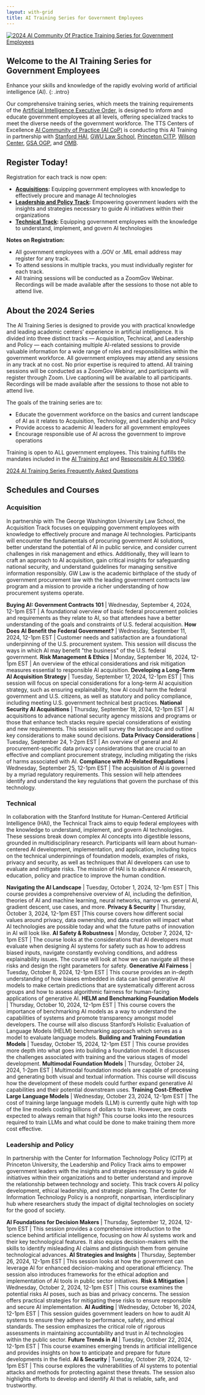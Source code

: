 ```yaml
---
layout: with-grid
title: AI Training Series for Government Employees
---
```

<a href="{{site.baseurl}}/images/2024AITrainingSeriesLogo.png" target="_blank" rel="noopener noreferrer">
<img src="{{site.baseurl}}/images/2024AITrainingSeriesLogo.png" alt="2024 AI Community Of Practice Training Series for Government Employees"></a>

## Welcome to the AI Training Series for Government Employees
Enhance your skills and knowledge of the rapidly evolving world of artificial intelligence (AI).
{: .intro} 

Our comprehensive training series, which meets the training requirements of the [Artificial Intelligence Executive Order](https://www.whitehouse.gov/briefing-room/presidential-actions/2023/10/30/executive-order-on-the-safe-secure-and-trustworthy-development-and-use-of-artificial-intelligence/), is designed to inform and educate government employees at all levels, offering specialized tracks to meet the diverse needs of the government workforce. The TTS Centers of Excellence [AI Community of Practice (AI CoP)](https://coe.gsa.gov/communities/ai.html) is conducting this AI Training in partnership with [Stanford HAI](https://hai.stanford.edu/), [GWU Law School](https://www.law.gwu.edu/), [Princeton CITP](https://citp.princeton.edu/), [Wilson Center](https://www.wilsoncenter.org/), [GSA OGP](https://www.gsa.gov/about-us/organization/office-of-governmentwide-policy), and [OMB](https://www.whitehouse.gov/omb/). 

## Register Today!

Registration for each track is now open: 
* **[Acquisitions](https://gsa.zoomgov.com/webinar/register/WN_rIQTaru0ROStaQcHHQQ-8A):** Equipping government employees with knowledge to effectively procure and manage AI technologies
* **[Leadership and Policy Track](https://gsa.zoomgov.com/webinar/register/WN_HqXAmCa6T1ePgxJATAiWrA):** Empowering government leaders with the insights and strategies necessary to guide AI initiatives within their organizations
* **[Technical Track](https://gsa.zoomgov.com/webinar/register/WN_rZvY9jHIRv-7tTCwUNQSsA):** Equipping government employees with the knowledge to understand, implement, and govern AI technologies 

**Notes on Registration:**
*  All government employees with a .GOV or .MIL email address may register for any track.
*  To attend sessions in multiple tracks, you must individually register for each track.
*  All training sessions will be conducted as a ZoomGov Webinar. Recordings will be made available after the sessions to those not able to attend live.
    
## About the 2024 Series
The AI Training Series is designed to provide you with practical knowledge and leading academic centers’ experience in artificial intelligence. It is divided into three distinct tracks — Acquisition, Technical, and Leadership and Policy — each containing multiple AI-related sessions to provide valuable information for a wide range of roles and responsibilities within the government workforce. All government employees may attend any sessions in any track at no cost. No prior expertise is required to attend. All training sessions will be conducted as a ZoomGov Webinar, and participants will register through Zoom. Live captioning will be available to all participants. Recordings will be made available after the sessions to those not able to attend live.  

The goals of the training series are to:
* Educate the government workforce on the basics and current landscape of AI as it relates to Acquisition, Technology, and Leadership and Policy
* Provide access to academic AI leaders for all government employees
* Encourage responsible use of AI across the government to improve operations

Training is open to ALL government employees. This training fulfills the mandates included in the [AI Training Act](https://www.congress.gov/117/plaws/publ207/PLAW-117publ207.pdf) and [Responsible AI EO 13960](https://www.federalregister.gov/documents/2020/12/08/2020-27065/promoting-the-use-of-trustworthy-artificial-intelligence-in-the-federal-government). 

<a href="{{site.baseurl}}/communities/AITrainingFAQ.html" class="usa-button">2024 AI Training Series Frequently Asked Questions</a>
 
## Schedules and Courses

### Acquisition
In partnership with The George Washington University Law School, the Acquisition Track focuses on equipping government employees with knowledge to effectively procure and manage AI technologies. Participants will encounter the fundamentals of procuring government AI solutions, better understand the potential of AI in public service, and consider current challenges in risk management and ethics. Additionally, they will learn to craft an approach to AI acquisition, gain critical insights for safeguarding national security, and understand guidelines for managing sensitive information responsibly. GW Law is the academic birthplace of the study of government procurement law with the leading government contracts law program and a mission to provide a richer understanding of how procurement systems operate.

**Buying AI: Government Contracts 101** | Wednesday, September 4, 2024, 12-1pm EST | A foundational overview of basic federal procurement policies and requirements as they relate to AI, so that attendees have a better understanding of the goals and constraints of U.S. federal acquisition. 
**How Does AI Benefit the Federal Government?** | Wednesday, September 11, 2024, 12-1pm EST | Customer needs and satisfaction are a foundational underpinning of the U.S. procurement system. This session will discuss the ways in which AI may benefit "the business" of the U.S. federal government.
**Risk Management & Ethics** | Monday, September 16, 2024, 12-1pm EST | An overview of the ethical considerations and risk mitigation measures essential to responsible AI acquisition.
**Developing a Long-Term AI Acquisition Strategy** | Tuesday, September 17, 2024, 12-1pm EST | This session will focus on special considerations for a long-term AI acquisition strategy, such as ensuring explainability, how AI could harm the federal government and U.S. citizens, as well as statutory and policy compliance, including meeting U.S. government technical best practices. 
**National Security AI Acquisitions** | Thursday, September 19, 2024, 12-1pm EST | AI acquisitions to advance national security agency missions and programs or those that enhance tech stacks require special considerations of existing and new requirements. This session will survey the landscape and outline key considerations to make sound decisions.
**Data Privacy Considerations** | Tuesday, September 24, 1-2pm EST | An overview of general and AI procurement-specific data privacy considerations that are crucial to an effective and compliant procurement strategy, including mitigating the risks of harms associated with AI.
**Compliance with AI-Related Regulations** | Wednesday, September 25, 12-1pm EST | The acquisition of AI is governed by a myriad regulatory requirements. This session will help attendees identify and understand the key regulations that govern the purchase of this technology.

### Technical
In collaboration with the Stanford Institute for Human-Centered Artificial Intelligence (HAI), the Technical Track aims to equip federal employees with the knowledge to understand, implement, and govern AI technologies. These sessions break down complex AI concepts into digestible lessons, grounded in multidisciplinary research. Participants will learn about human-centered AI development, implementation, and application, including topics on the technical underpinnings of foundation models, examples of risks, privacy and security, as well as techniques that AI developers can use to evaluate and mitigate risks. The mission of HAI is to advance AI research, education, policy and practice to improve the human condition.

**Navigating the AI Landscape** | Tuesday, October 1, 2024, 12-1pm EST | This course provides a comprehensive overview of AI, including the definition, theories of AI and machine learning, neural networks, narrow vs. general AI, gradient descent, use cases, and more.
**Privacy & Security** | Thursday, October 3, 2024, 12-1pm EST |This course covers how different social values around privacy, data ownership, and data creation will impact what AI technologies are possible today and what the future paths of innovation in AI will look like.
**AI Safety & Robustness** | Monday, October 7, 2024, 12-1pm EST | The course looks at the considerations that AI developers must evaluate when designing AI systems for safety such as how to address biased inputs, navigate constantly evolving conditions, and address explainability issues. The course will look at how we can navigate all these risks and design the right parameters for safety. 
**Generative AI Fairness** | Tuesday, October 8, 2024, 12-1pm EST | This course provides an in-depth understanding of how biases embedded in data can lead generative AI models to make certain predictions that are systematically different across groups and how to assess algorithmic fairness for human-facing applications of generative AI. 
**HELM and Benchmarking Foundation Models** | Thursday, October 10, 2024, 12-1pm EST | This course covers the importance of benchmarking AI models as a way to understand the capabilities of systems and promote transparency amongst model developers. The course will also discuss Stanford’s Holistic Evaluation of Language Models (HELM) benchmarking approach which serves as a model to evaluate language models. 
**Building and Training Foundation Models** | Tuesday, October 15, 2024, 12-1pm EST | This course provides more depth into what goes into building a foundation model. It discusses the challenges associated with training and the various stages of model development.
**Multimodal Foundation Models** | Thursday, October 24, 2024, 1-2pm EST | Multimodal foundation models are capable of processing and generating both visual and textual information. This course will discuss how the development of these models could further expand generative AI capabilities and their potential downstream uses.
**Training Cost-Effective Large Language Models** | Wednesday, October 23, 2024, 12-1pm EST | The cost of training large language models (LLM) is currently quite high with top of the line models costing billions of dollars to train. However, are costs expected to always remain that high? This course looks into the resources required to train LLMs and what could be done to make training them more cost effective. 


### Leadership and Policy
In partnership with the Center for Information Technology Policy (CITP) at Princeton University, the Leadership and Policy Track aims to empower government leaders with the insights and strategies necessary to guide AI initiatives within their organizations and to better understand and improve the relationship between technology and society. This track covers AI policy development, ethical leadership, and strategic planning. The Center for Information Technology Policy is a nonprofit, nonpartisan, interdisciplinary hub where researchers study the impact of digital technologies on society for the good of society.

**AI Foundations for Decision Makers** | Thursday, September 12, 2024, 12-1pm EST | This session provides a comprehensive introduction to the science behind artificial intelligence, focusing on how AI systems work and their key technological features. It also equips decision-makers with the skills to identify misleading AI claims and distinguish them from genuine technological advances.
**AI Strategies and Insights** | Thursday, September 26, 2024, 12-1pm EST | This session looks at how the government can leverage AI for enhanced decision-making and operational efficiency. The session also introduces frameworks for the ethical adoption and implementation of AI tools in public sector initiatives.
**Risk & Mitigation** | Wednesday, October 2, 2024, 12-1pm EST | This course examines the potential risks AI poses, such as bias and privacy concerns. The session offers practical strategies for mitigating these risks to ensure responsible and secure AI implementation.
**AI Auditing** | Wednesday, October 16, 2024, 12-1pm EST | This session guides government leaders on how to audit AI systems to ensure they adhere to performance, safety, and ethical standards. The session emphasizes the critical role of rigorous assessments in maintaining accountability and trust in AI technologies within the public sector.
**Future Trends in AI** | Tuesday, October 22, 2024, 12-1pm EST | This course examines emerging trends in artificial intelligence and provides insights on how to anticipate and prepare for future developments in the field.
**AI & Security** | Tuesday, October 29, 2024, 12-1pm EST | This course explores the vulnerabilities of AI systems to potential attacks and methods for protecting against these threats. The session also highlights efforts to develop and identify AI that is reliable, safe, and trustworthy.


